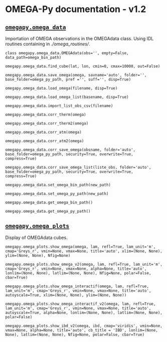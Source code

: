 # OMEGA-Py documentation - v1.2

## [`omegapy.omega_data`](doc_omega_data.md)

Importation of OMEGA observations in the OMEGAdata class.
Using IDL routines containing in *./omega_routines/*.

`class omegapy.omega_data.OMEGAdata(obs='', empty=False, data_path=omega_bin_path)`

`omegapy.omega_data.find_cube(lat, lon, cmin=0, cmax=10000, out=False)`

`omegapy.omega_data.save_omega(omega, savname='auto', folder='', base_folder=omega_py_path, pref ='', suff='', disp=True)`

`omegapy.omega_data.load_omega(filename, disp=True)`

`omegapy.omega_data.load_omega_list(basename, disp=True)`

`omegapy.omega_data.import_list_obs_csv(filename)`

`omegapy.omega_data.corr_therm(omega)`

`omegapy.omega_data.corr_therm2(omega)`

`omegapy.omega_data.corr_atm(omega)`

`omegapy.omega_data.corr_atm2(omega)`

`omegapy.omega_data.corr_save_omega(obsname, folder='auto', base_folder=omega_py_path, security=True, overwrite=True, compress=True)`

`omegapy.omega_data.corr_save_omega_list(liste_obs, folder='auto', base_folder=omega_py_path, security=True, overwrite=True, compress=True)`

`omegapy.omega_data.set_omega_bin_path(new_path)`

`omegapy.omega_data.set_omega_py_path(new_path)`

`omegapy.omega_data.get_omega_bin_path()`

`omegapy.omega_data.get_omega_py_path()`

## [`omegapy.omega_plots`](doc_omega_plots.md)

Display of OMEGAdata cubes.

`omegapy.omega_plots.show_omega(omega, lam, refl=True, lam_unit='m', cmap='Greys_r', vmin=None, vmax=None, title='auto', xlim=(None, None), ylim=(None, None), Nfig=None)`

`omegapy.omega_plots.show_omega_v2(omega, lam, refl=True, lam_unit='m', cmap='Greys_r', vmin=None, vmax=None, alpha=None, title='auto', lonlim=(None, None), latlim=(None, None), Nfig=None, polar=False, cbar=True)`

`omegapy.omega_plots.show_omega_interactif(omega, lam, refl=True, lam_unit='m', cmap='Greys_r', vmin=None, vmax=None, title='auto', autoyscale=True, xlim=(None, None), ylim=(None, None))`

`omegapy.omega_plots.show_omega_interactif_v2(omega, lam, refl=True, lam_unit='m', cmap='Greys_r', vmin=None, vmax=None, title='auto', autoyscale=True, alpha=None, lonlim=(None, None), latlim=(None, None), polar=False)`

`omegapy.omega_plots.show_ibd_v2(omega, ibd, cmap='viridis', vmin=None, vmax=None, alpha=None, title='auto', cb_title = 'IBD', lonlim=(None, None), latlim=(None, None), Nfig=None, polar=False, cbar=True)`

